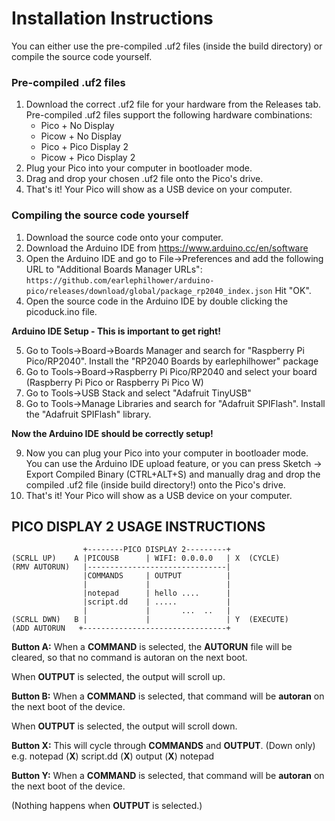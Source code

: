 # Installation Instructions #
You can either use the pre-compiled .uf2 files (inside the build directory) or compile the source code yourself.

### Pre-compiled .uf2 files ###
1. Download the correct .uf2 file for your hardware from the Releases tab. Pre-compiled .uf2 files support the following hardware combinations:
    * Pico + No Display
    * Picow + No Display
    * Pico + Pico Display 2
    * Picow + Pico Display 2 
2. Plug your Pico into your computer in bootloader mode.
3. Drag and drop your chosen .uf2 file onto the Pico's drive.
4. That's it! Your Pico will show as a USB device on your computer.

### Compiling the source code yourself ###
1. Download the source code onto your computer.
2. Download the Arduino IDE from https://www.arduino.cc/en/software
3. Open the Arduino IDE and go to File->Preferences and add the following URL to "Additional Boards Manager URLs": 
`https://github.com/earlephilhower/arduino-pico/releases/download/global/package_rp2040_index.json` 
Hit "OK".
4. Open the source code in the Arduino IDE by double clicking the picoduck.ino file.

**Arduino IDE Setup - This is important to get right!**

5. Go to Tools->Board->Boards Manager and search for "Raspberry Pi Pico/RP2040". Install the "RP2040 Boards by earlephilhower" package
6. Go to Tools->Board->Raspberry Pi Pico/RP2040 and select your board (Raspberry Pi Pico or Raspberry Pi Pico W)
7. Go to Tools->USB Stack and select "Adafruit TinyUSB"
8. Go to Tools->Manage Libraries and search for "Adafruit SPIFlash". Install the "Adafruit SPIFlash" library.

**Now the Arduino IDE should be correctly setup!**

9. Now you can plug your Pico into your computer in bootloader mode. You can use the Arduino IDE upload feature, or you can press Sketch -> Export Compiled Binary (CTRL+ALT+S) and manually drag and drop the compiled .uf2 file (inside build directory!) onto the Pico's drive.
10. That's it! Your Pico will show as a USB device on your computer.

## PICO DISPLAY 2 USAGE INSTRUCTIONS ##
```
                +--------PICO DISPLAY 2---------+
(SCRLL UP)    A |PICOUSB      | WIFI: 0.0.0.0   | X  (CYCLE)
(RMV AUTORUN)   |-------------------------------|
                |COMMANDS     | OUTPUT          |
                |             |                 |
                |notepad      | hello ....      |
                |script.dd    | .....           |
                |             |       ...  ..   |
(SCRLL DWN)   B |             |                 | Y  (EXECUTE)
(ADD AUTORUN   +--------------------------------+
```

**Button A:**
When a **COMMAND** is selected, the **AUTORUN** file will be cleared, so that no command is autoran on the next boot.

When **OUTPUT** is selected, the output will scroll up.

**Button B:**
When a **COMMAND** is selected, that command will be **autoran** on the next boot of the device.

When **OUTPUT** is selected, the output will scroll down.

**Button X:** 
This will cycle through **COMMANDS** and **OUTPUT**. (Down only)
e.g. notepad (**X**) script.dd (**X**) output (**X**) notepad

**Button Y:** 
When a **COMMAND** is selected, that command will be **autoran** on the next boot of the device.

(Nothing happens when **OUTPUT** is selected.)

